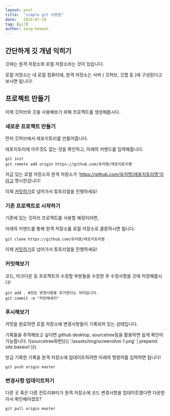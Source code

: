 ```yaml
---
layout: post
title:  "simple git 사용법"
date:   2019-07-29
tag: [git]
author: kang-heewon
---
```

## 간단하게 깃 개념 익히기

깃에는 원격 저장소와 로컬 저장소라는 것이 있습니다.

로컬 저장소는 내 로컬 컴퓨터에, 원격 저장소는 서버 ( 깃허브, 깃랩 등 )에 구성된다고 보시면 됩니다!

## 프로젝트 만들기

이제 깃허브와 깃을 사용해보기 위해 프로젝트를 생성해봅시다.

### 새로운 프로젝트 만들기
먼저 깃허브에서 레포지토리를 만들어줍니다.

레포지토리에 아무것도 없는 것을 확인하고, 아래의 커맨드를 입력해줍니다.
```shell
git init
git remote add origin https://github.com/유저명/레포지토리명
```
지금 있는 로컬 저장소의 원격 저장소가 'https://github.com/유저명/레포지토리명'이라고 명시한겁니다!

이제 [커밋하기](#커밋해보기)로 넘어가서 튜토리얼을 진행하세요!

### 기존 프로젝트로 시작하기
기존에 있는 깃허브 프로젝트를 사용할 예정이라면,

아래의 커맨드를 통해 원격 저장소를 로컬 저장소로 클론하시면 됩니다.

```shell
git clone https://github.com/유저명/레포지토리명
```
이제 [커밋하기](#커밋해보기)로 넘어가서 튜토리얼을 진행하세요!

### 커밋해보기

코드, 마크다운 등 프로젝트의 수정할 부분들을 수정한 후 수정사항을 깃에 저장해봅시다!
```shell
git add . #모든 변경사항을 추가한다는 의미입니다.
git commit -m "커밋메세지"
```

### 푸시해보기

커밋을 완료하면 로컬 저장소에 변경사항들이 기록되어 있는 상태입니다.

기록들을 추적해보고 싶다면 github desktop, sourcetree등을 활용하면 쉽게 확인이 가능합니다.
![sourcetree화면]({{ '/assets/img/screenshot-1.png' | prepend: site.baseurl }})

방금 기록한 기록을 원격 저장소에 업데이트하려면 아래의 명령어를 입력하면 됩니다!
```shell
git push origin master
```

### 변경사항 업데이트하기

다른 곳 혹은 다른 컨트리뷰터가 원격 저장소에 코드 변경사항을 업데이트했다면 다운받아서 확인해야겠죠? 

```shell
git pull origin master
```
